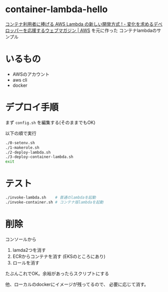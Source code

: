# container-lambda-hello

[コンテナ利用者に捧げる AWS Lambda の新しい開発方式 ! - 変化を求めるデベロッパーを応援するウェブマガジン | AWS](https://aws.amazon.com/jp/builders-flash/202103/new-lambda-container-development/?awsf.filter-name=*all)
を元に作った
コンテナlambdaのサンプル

# いるもの

- AWSのアカウント
- aws cli
- docker


# デプロイ手順

まず `config.sh` を編集する(そのままでもOK)

以下の順で実行
```sh
./0-setenv.sh
./1-makerole.sh
./2-deploy-lambda.sh
./3-deploy-container-lambda.sh
exit
```


# テスト

```sh
./invoke-lambda.sh    # 普通のlambdaを起動
./invoke-container.sh # コンテナ版lambdaを起動
```


# 削除

コンソールから
1. lamda2つを消す
1. ECRからコンテナを消す (EKSのところにあり)
1. ロールを消す

たぶんこれでOK。余裕があったらスクリプトにする

他、ローカルのdockerにイメージが残ってるので、
必要に応じて消す。
